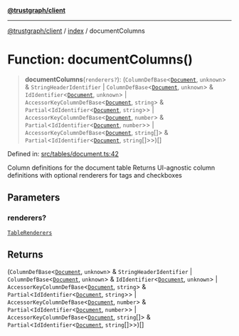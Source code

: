 [**@trustgraph/client**](../../README.md)

***

[@trustgraph/client](../../README.md) / [index](../README.md) / documentColumns

# Function: documentColumns()

> **documentColumns**(`renderers?`): (`ColumnDefBase`\<[`Document`](../type-aliases/Document.md), `unknown`\> & `StringHeaderIdentifier` \| `ColumnDefBase`\<[`Document`](../type-aliases/Document.md), `unknown`\> & `IdIdentifier`\<[`Document`](../type-aliases/Document.md), `unknown`\> \| `AccessorKeyColumnDefBase`\<[`Document`](../type-aliases/Document.md), `string`\> & `Partial`\<`IdIdentifier`\<[`Document`](../type-aliases/Document.md), `string`\>\> \| `AccessorKeyColumnDefBase`\<[`Document`](../type-aliases/Document.md), `number`\> & `Partial`\<`IdIdentifier`\<[`Document`](../type-aliases/Document.md), `number`\>\> \| `AccessorKeyColumnDefBase`\<[`Document`](../type-aliases/Document.md), `string`[]\> & `Partial`\<`IdIdentifier`\<[`Document`](../type-aliases/Document.md), `string`[]\>\>)[]

Defined in: [src/tables/document.ts:42](https://github.com/trustgraph-ai/trustgraph-ts-client/blob/edcc8c01cf9c2f58c76719d5d2aa7058546360d9/src/tables/document.ts#L42)

Column definitions for the document table
Returns UI-agnostic column definitions with optional renderers for tags and checkboxes

## Parameters

### renderers?

[`TableRenderers`](../../types/interfaces/TableRenderers.md)

## Returns

(`ColumnDefBase`\<[`Document`](../type-aliases/Document.md), `unknown`\> & `StringHeaderIdentifier` \| `ColumnDefBase`\<[`Document`](../type-aliases/Document.md), `unknown`\> & `IdIdentifier`\<[`Document`](../type-aliases/Document.md), `unknown`\> \| `AccessorKeyColumnDefBase`\<[`Document`](../type-aliases/Document.md), `string`\> & `Partial`\<`IdIdentifier`\<[`Document`](../type-aliases/Document.md), `string`\>\> \| `AccessorKeyColumnDefBase`\<[`Document`](../type-aliases/Document.md), `number`\> & `Partial`\<`IdIdentifier`\<[`Document`](../type-aliases/Document.md), `number`\>\> \| `AccessorKeyColumnDefBase`\<[`Document`](../type-aliases/Document.md), `string`[]\> & `Partial`\<`IdIdentifier`\<[`Document`](../type-aliases/Document.md), `string`[]\>\>)[]
